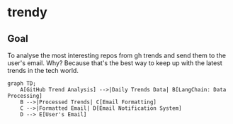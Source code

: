 # trendy

## Goal

To analyse the most interesting repos from gh trends and send them to the user's email.
Why? Because that's the best way to keep up with the latest trends in the tech world.

```mermaid
graph TD;
    A[GitHub Trend Analysis] -->|Daily Trends Data| B[LangChain: Data Processing]
    B -->|Processed Trends| C[Email Formatting]
    C -->|Formatted Email| D[Email Notification System]
    D --> E[User's Email]
```